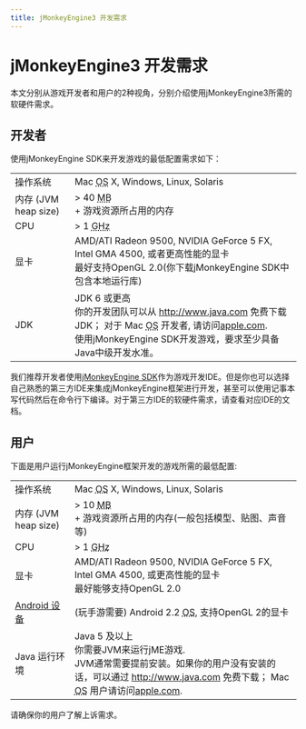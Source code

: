```yaml
---
title: jMonkeyEngine3 开发需求
---
```

<h1 class="sectionedit1" id="jmonkeyengine3_开发需求">jMonkeyEngine3 开发需求</h1>
<div class="level1">

<p>
本文分别从游戏开发者和用户的2种视角，分别介绍使用jMonkeyEngine3所需的软硬件需求。
</p>

</div>
<!-- EDIT1 SECTION "jMonkeyEngine3 开发需求" [1-160] -->
<h2 class="sectionedit2" id="开发者">开发者</h2>
<div class="level2">

<p>
使用jMonkeyEngine SDK来开发游戏的最低配置需求如下：
</p>
<div class="table sectionedit3"><table class="inline">
	<tr class="row0">
		<td class="col0">操作系统</td><td class="col1">Mac <abbr title="Operating System">OS</abbr> X, Windows, Linux, Solaris </td>
	</tr>
	<tr class="row1">
		<td class="col0">内存 (JVM heap size)</td><td class="col1"> &gt; 40 <abbr title="Megabyte">MB</abbr> <br />
+ 游戏资源所占用的内存 </td>
	</tr>
	<tr class="row2">
		<td class="col0">CPU</td><td class="col1">&gt; 1 <abbr title="Gigahertz">GHz</abbr></td>
	</tr>
	<tr class="row3">
		<td class="col0">显卡</td><td class="col1">AMD/ATI Radeon 9500, NVIDIA GeForce 5 FX, Intel GMA 4500, 或者更高性能的显卡 <br />
最好支持OpenGL 2.0(你下载jMonkeyEngine SDK中包含本地运行库)</td>
	</tr>
	<tr class="row4">
		<td class="col0">JDK</td><td class="col1">JDK 6 或更高 <br />
你的开发团队可以从 <a href="http://www.java.com" class="urlextern" title="http://www.java.com" rel="nofollow">http://www.java.com</a> 免费下载JDK； 对于 Mac <abbr title="Operating System">OS</abbr> 开发者, 请访问<a href="http://support.apple.com/kb/DL1421" class="urlextern" title="http://support.apple.com/kb/DL1421" rel="nofollow">apple.com</a>. <br />
使用jMonkeyEngine SDK开发游戏，要求至少具备Java中级开发水准。 </td>
	</tr>
</table></div>
<!-- EDIT3 TABLE [253-822] -->
<p>
我们推荐开发者使用<a href="/sdk.html" class="wikilink1" title="sdk">jMonkeyEngine SDK</a>作为游戏开发IDE。但是你也可以选择自己熟悉的第三方IDE来集成jMonkeyEngine框架进行开发，甚至可以使用记事本写代码然后在命令行下编译。对于第三方IDE的软硬件需求，请查看对应IDE的文档。
</p>

</div>
<!-- EDIT2 SECTION "开发者" [161-1131] -->
<h2 class="sectionedit4" id="用户">用户</h2>
<div class="level2">

<p>
下面是用户运行jMonkeyEngine框架开发的游戏所需的最低配置:
</p>
<div class="table sectionedit5"><table class="inline">
	<tr class="row0">
		<td class="col0">操作系统</td><td class="col1">Mac <abbr title="Operating System">OS</abbr> X, Windows, Linux, Solaris </td>
	</tr>
	<tr class="row1">
		<td class="col0">内存 (JVM heap size)</td><td class="col1"> &gt; 10 <abbr title="Megabyte">MB</abbr> <br />
+ 游戏资源所占用的内存(一般包括模型、贴图、声音等) </td>
	</tr>
	<tr class="row2">
		<td class="col0">CPU</td><td class="col1">&gt; 1 <abbr title="Gigahertz">GHz</abbr></td>
	</tr>
	<tr class="row3">
		<td class="col0">显卡</td><td class="col1">AMD/ATI Radeon 9500, NVIDIA GeForce 5 FX, Intel GMA 4500, 或更高性能的显卡 <br />
最好能够支持OpenGL 2.0</td>
	</tr>
	<tr class="row4">
		<td class="col0"><a href="http://jmonkeyengine.org/groups/android/forum/topic/does-my-phone-meet-the-requirements-necessary-to-run-jmonkeyengine-3/" class="urlextern" title="http://jmonkeyengine.org/groups/android/forum/topic/does-my-phone-meet-the-requirements-necessary-to-run-jmonkeyengine-3/" rel="nofollow">Android 设备</a></td><td class="col1">(玩手游需要) Android 2.2 <abbr title="Operating System">OS</abbr>, 支持OpenGL 2的显卡</td>
	</tr>
	<tr class="row5">
		<td class="col0">Java 运行环境</td><td class="col1">Java 5 及以上 <br />
你需要JVM来运行jME游戏. <br />
JVM通常需要提前安装。如果你的用户没有安装的话，可以通过 <a href="http://www.java.com" class="urlextern" title="http://www.java.com" rel="nofollow">http://www.java.com</a> 免费下载； Mac <abbr title="Operating System">OS</abbr> 用户请访问<a href="http://support.apple.com/kb/DL1421" class="urlextern" title="http://support.apple.com/kb/DL1421" rel="nofollow">apple.com</a>. </td>
	</tr>
</table></div>
<!-- EDIT5 TABLE [1231-1997] -->
<p>
请确保你的用户了解上诉需求。
</p>

</div>
<!-- EDIT4 SECTION "用户" [1132-] -->
